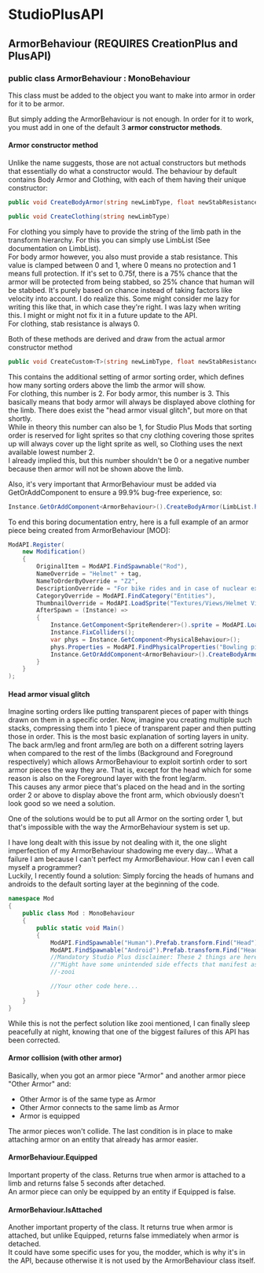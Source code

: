 # StudioPlusAPI
## ArmorBehaviour (REQUIRES CreationPlus and PlusAPI)
### public class ArmorBehaviour : MonoBehaviour
This class must be added to the object you want to make into armor in order for it to be armor.

But simply adding the ArmorBehaviour is not enough. In order for it to work, you must add in one of the default 3 **armor constructor methods**.<br/>

#### Armor constructor method
Unlike the name suggests, those are not actual constructors but methods that essentially do what a constructor would. The behaviour by default contains Body Armor and Clothing, with each of them having their unique constructor:
```cs
public void CreateBodyArmor(string newLimbType, float newStabResistance)

public void CreateClothing(string newLimbType)
```
For clothing you simply have to provide the string of the limb path in the transform hierarchy. For this you can simply use LimbList (See documentation on LimbList).<br/>
For body armor however, you also must provide a stab resistance. This value is clamped between 0 and 1, where 0 means no protection and 1 means full protection. If it's set to 0.75f, there is a 75% chance that the armor will be protected from being stabbed, so 25% chance that human will be stabbed. It's purely based on chance instead of taking factors like velocity into account. I do realize this. Some might consider me lazy for writing this like that, in which case they're right. I was lazy when writing this. I might or might not fix it in a future update to the API.<br/>
For clothing, stab resistance is always 0.

Both of these methods are derived and draw from the actual armor constructor method
```cs
public void CreateCustom<T>(string newLimbType, float newStabResistance, int newArmorSorOrd) where T : ArmorWearer
```
This contains the additional setting of armor sorting order, which defines how many sorting orders above the limb the armor will show.<br/>
For clothing, this number is 2. For body armor, this number is 3. This basically means that body armor will always be displayed above clothing for the limb. There does exist the "head armor visual glitch", but more on that shortly.<br/>
While in theory this number can also be 1, for Studio Plus Mods that sorting order is reserved for light sprites so that cny clothing covering those sprites up will always cover up the light sprite as well, so Clothing uses the next available lowest number 2.<br/>
I already implied this, but this number shouldn't be 0 or a  negative number because then armor will not be shown above the limb.

Also, it's very important that ArmorBehaviour must be added via GetOrAddComponent to ensure a 99.9% bug-free experience, so:
```cs
Instance.GetOrAddComponent<ArmorBehaviour>().CreateBodyArmor(LimbList.head, 0.5f);
```

To end this boring documentation entry, here is a full example of an armor piece being created from ArmorBehaviour [MOD]:
```cs
ModAPI.Register(
    new Modification()
    {
        OriginalItem = ModAPI.FindSpawnable("Rod"),
        NameOverride = "Helmet" + tag,
        NameToOrderByOverride = "Z2",
        DescriptionOverride = "For bike rides and in case of nuclear explosion!",
        CategoryOverride = ModAPI.FindCategory("Entities"),
        ThumbnailOverride = ModAPI.LoadSprite("Textures/Views/Helmet View.png"),
        AfterSpawn = (Instance) =>
        {
            Instance.GetComponent<SpriteRenderer>().sprite = ModAPI.LoadSprite("Textures/Entities/Helmet.png");
            Instance.FixColliders();
            var phys = Instance.GetComponent<PhysicalBehaviour>();
            phys.Properties = ModAPI.FindPhysicalProperties("Bowling pin"); //Bad code, search ArmorBehaviour [MOD] source code for how to write this better
            Instance.GetOrAddComponent<ArmorBehaviour>().CreateBodyArmor(LimbList.head, 0.5f);
        }
    }
);
```
#### Head armor visual glitch
Imagine sorting orders like putting transparent pieces of paper with things drawn on them in a specific order. Now, imagine you creating multiple such stacks, compressing them into 1 piece of transparent paper and then putting those in order. This is the most basic explanation of sorting layers in unity.<br/>
The back arm/leg and front arm/leg are both on a different sotring layers when compared to the rest of the limbs (Background and Foreground respectively) which allows ArmorBehaviour to exploit sortinh order to sort armor pieces the way they are. That is, except for the head which for some reason is also on the Foreground layer with the front leg/arm.<br/>
This causes any armor piece that's placed on the head and in the sorting order 2 or above to display above the front arm, which obviously doesn't look good so we need a solution.

One of the solutions would be to put all Armor on the sorting order 1, but that's impossible with the way the ArmorBehaviour system is set up.

I have long dealt with this issue by not dealing with it, the one slight imperfection of my ArmorBehaviour shadowing me every day... What a failure I am because I can't perfect my ArmorBehaviour. How can I even call myself a programmer?<br/>
Luckily, I recently found a solution: Simply forcing the heads of humans and androids to the default sorting layer at the beginning of the code.
```cs
namespace Mod
{
    public class Mod : MonoBehaviour
    {
        public static void Main()
        {
            ModAPI.FindSpawnable("Human").Prefab.transform.Find("Head").GetComponent<SpriteRenderer>().sortingLayerName = "Default";
            ModAPI.FindSpawnable("Android").Prefab.transform.Find("Head").GetComponent<SpriteRenderer>().sortingLayerName = "Default";
            //Mandatory Studio Plus disclaimer: These 2 things are here so that ArmorBehaviour isn't a mess with head pieces, you're welcome
            //"Might have some unintended side effects that manifest as unexplainable bugs later"
            //-zooi

            //Your other code here...
        }
    }
}
```
While this is not the perfect solution like zooi mentioned, I can finally sleep peacefully at night, knowing that one of the biggest failures of this API has been corrected.

#### Armor collision (with other armor)
Basically, when you got an armor piece "Armor" and another armor piece "Other Armor" and:
- Other Armor is of the same type as Armor
- Other Armor connects to the same limb as Armor
- Armor is equipped

The armor pieces won't collide. The last condition is in place to make attaching armor on an entity that already has armor easier.

#### ArmorBehaviour.Equipped
Important property of the class. Returns true when armor is attached to a limb and returns false 5 seconds after detached.<br/>
An armor piece can only be equipped by an entity if Equipped is false.

#### ArmorBehaviour.IsAttached
Another important property of the class. It returns true when armor is attached, but unlike Equipped, returns false immediately when armor is detached.<br/>
It could have some specific uses for you, the modder, which is why it's in the API, because otherwise it is not used by the ArmorBehaviour class itself.